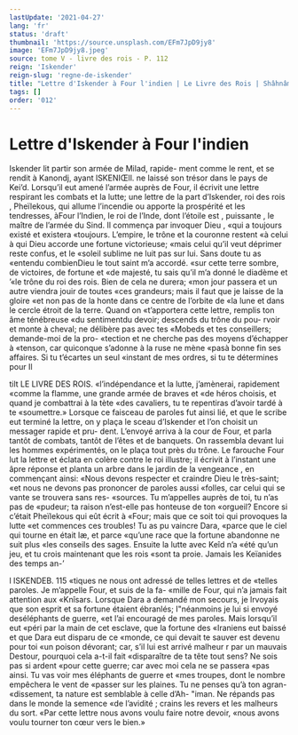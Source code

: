 ```yaml
---
lastUpdate: '2021-04-27'
lang: 'fr'
status: 'draft'
thumbnail: 'https://source.unsplash.com/EFm7JpD9jy8'
image: 'EFm7JpD9jy8.jpeg'
source: tome V - livre des rois - P. 112
reign: 'Iskender'
reign-slug: 'regne-de-iskender'
title: "Lettre d'Iskender à Four l'indien | Le Livre des Rois | Shâhnâmeh"
tags: []
order: '012'
---
```


<!-- LTeX: language=fr -->

# Lettre d'Iskender à Four l'indien

Iskender lit partir son armée de Milad, rapide- ment comme le rent, et se rendit à Kanondj, ayant
lSKENIŒll. ne laissé son trésor dans le pays de Kei’d. Lorsqu’il eut
amené l’armée auprès de Four, il écrivit une lettre
respirant les combats et la lutte; une lettre de la part d’Iskender, roi des rois , Pheïlekous, qui allume l’incendie ou apporte la prospérité et les tendresses,
àFour l’Indien, le roi de l’Inde, dont l’étoile est ,
puissante , le maître de l’armée du Sind. Il commença
par invoquer Dieu , «qui a toujours existé et existera «toujours. L’empire, le trône et la couronne restent
«à celui à qui Dieu accorde une fortune victorieuse; «mais celui qu’il veut déprimer reste confus, et le «soleil sublime ne luit pas sur lui. Sans doute tu as «entendu combienDieu le tout saint m’a accordé.
«sur cette terre sombre, de victoires, de fortune et «de majesté, tu sais qu’il m’a donné le diadème et
’«le trône du roi des rois. Bien de cela ne durera; «mon jour passera et un autre viendra jouir de toutes «ces grandeurs; mais il faut que je laisse de la gloire «et non pas de la honte dans ce centre de l’orbite de
«la lune et dans le cercle étroit de la terre. Quand on «t’apportera cette lettre, remplis ton âme ténébreuse
«du sentimentdu devoir; descends du trône du pou- rvoir et monte à cheval; ne délibère pas avec tes «Mobeds et tes conseillers; demande-moi de la pro- «tection et ne cherche pas des moyens d’échapper à «tenson, car quiconque s’adonne à la ruse ne mène
«pasà bonne fin ses affaires. Si tu t’écartes un seul «instant de mes ordres, si tu te détermines pour
Il

tilt LE LIVRE DES ROIS. «l’indépendance et la lutte, j’amènerai, rapidement
«comme la flamme, une grande armée de braves et «de héros choisis, et quand je combattrai à la tète «des cavaliers, tu te repentiras d’avoir tardé à te «soumettre.»
Lorsque ce faisceau de paroles fut ainsi lié, et que le scribe eut terminé la lettre, on y plaça le sceau d’Iskender et l’on choisit un messager rapide et pru-
dent. L’envoyé arriva à la cour de Four, et parla
tantôt de combats, tantôt de l’êtes et de banquets.
On rassembla devant lui les hommes expérimentés,
on le plaça tout près du trône. Le farouche Four lut
la lettre et éclata en colère contre le roi illustre; il écrivit à l’instant une âpre réponse et planta un arbre
dans le jardin de la vengeance , en commençant ainsi: «Nous devons respecter et craindre Dieu le très-saint;
«et nous ne devons pas prononcer de paroles aussi «folles, car celui qui se vante se trouvera sans res- «sources. Tu m’appelles auprès de toi, tu n’as pas de
«pudeur; ta raison n’est-elle pas honteuse de ton «orgueil? Encore si c’était Pheïlekous qui eût écrit à
«Four; mais que ce soit toi qui provoques la lutte «et commences ces troubles! Tu as pu vaincre Dara, «parce que le ciel qui tourne en était læ, et parce «qu’une race que la fortune abandonne ne suit plus «les conseils des sages. Ensuite la lutte avec Keîd n’a
«été qu’un jeu, et tu crois maintenant que les rois «sont ta proie. Jamais les Keïanides des temps an-’

l ISKENDEB. 115 «tiques ne nous ont adressé de telles lettres et de
«telles paroles. Je m’appelle Four, et suis de la fa- «mille de Four, qui n’a jamais fait attention aux «Knîsars. Lorsque Dara a demandé mon secours, je lrvoyais que son esprit et sa fortune étaient ébranlés; I"néanmoins je lui si envoyé deséléphants de guerre,
«et l’ai encouragé de mes paroles. Mais lorsqu’il eut
«péri par la main de cet esclave, que la fortune des
«Iraniens eut baissé et que Dara eut disparu de ce
«monde, ce qui devait te sauver est devenu pour toi
«un poison dévorant; car, s’il lui est arrivé malheur
r par un mauvais Destour, pourquoi cela a-t-il fait «disparaître de ta tête tout sens? Ne sois pas si ardent
«pour cette guerre; car avec moi cela ne se passera «pas ainsi. Tu vas voir mes éléphants de guerre et «mes troupes, dont le nombre empêchera le vent de «passer sur les plaines. Tu ne penses qu’à ton agran- «dissement, ta nature est semblable à celle d’Ah- "iman. Ne répands pas dans le monde la semence «de l’avidité ; crains les revers et les malheurs du sort.
«Par cette lettre nous avons voulu faire notre devoir, «nous avons voulu tourner ton cœur vers le bien.»
